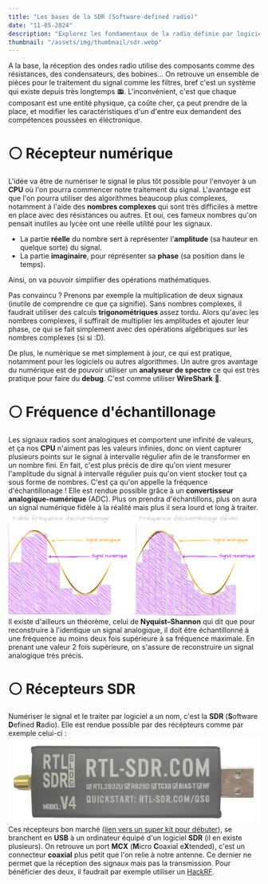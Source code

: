 ```yaml
---
title: "Les bases de la SDR (Software-defined radio)"
date: "11-05-2024"
description: "Explorez les fondamentaux de la radio définie par logiciel (SDR), son fonctionnement, et ses avantages pour la réception et le traitement des signaux radio."
thumbnail: "/assets/img/thumbnail/sdr.webp"
---
```

A la base, la réception des ondes radio utilise des composants comme des résistances, des condensateurs, des bobines... On retrouve un ensemble de pièces pour le traitement du signal comme les filtres, bref c'est un système qui existe depuis très longtemps 📻.
L'inconvénient, c'est que chaque composant est une entité physique, ça coûte cher, ça peut prendre de la place, et modifier les caractéristiques d'un d'entre eux demandent des compétences poussées en éléctronique.  
# ⚪️ Récepteur numérique 
L'idée va être de numériser le signal le plus tôt possible pour l'envoyer à un **CPU** où l'on pourra commencer notre traitement du signal. L'avantage est que l'on pourra utiliser des algorithmes beaucoup plus complexes, notamment à l'aide des **nombres complexes** qui sont très difficiles à mettre en place avec des résistances ou autres. 
Et oui, ces fameux nombres qu'on pensait inutiles au lycée ont une réelle utilité pour les signaux. 
- La partie **réelle** du nombre sert à représenter l'**amplitude** (sa hauteur en quelque sorte) du signal.
- La partie **imaginaire**, pour réprésenter sa **phase** (sa position dans le temps). 

Ainsi, on va pouvoir simplifier des opérations mathématiques. 

Pas convaincu ? Prenons par exemple la multiplication de deux signaux (inutile de comprendre ce que ça signifie). 
Sans nombres complexes, il faudrait utiliser des calculs **trigonométriques** assez tordu. 
Alors qu'avec les nombres complexes, il suffirait de multiplier les amplitudes et ajouter leur phase, ce qui se fait simplement avec des opérations algébriques sur les nombres complexes (si si :D). 

De plus, le numérique se met simplement à jour, ce qui est pratique, notamment pour les logiciels ou autres algorithmes. 
Un autre gros avantage du numérique est de pouvoir utiliser un **analyseur de spectre** ce qui est très pratique pour faire du **debug**. C'est comme utiliser **WireShark** 🦈. 
# ⚪️ Fréquence d'échantillonage
Les signaux radios sont analogiques et comportent une infinité de valeurs, et ça nos **CPU** n'aiment pas les valeurs infinies, donc on vient capturer plusieurs points sur le signal à intervalle régulier afin de le transformer en un nombre fini. En fait, c'est plus précis de dire qu'on vient mesurer l'amplitude du signal à intervalle régulier puis qu'on vient stocker tout ça sous forme de nombres. C'est ça qu'on appelle la fréquence d'échantillonage ! 
Elle est rendue possible grâce à un **convertisseur analogique-numérique** (ADC). 
Plus on prendra d'échantillons, plus on aura un signal numérique fidèle à la réalité mais plus il sera lourd et long à traiter.
![Schema fréquence d'échantillonage](../../../assets/img/pages/radio/sdr/whatis_sdr/sdr1.svg)
Il existe d'ailleurs un théorème, celui de **Nyquist–Shannon** qui dit que pour reconstruire à l'identique un signal analogique,  il doit être échantillonné à une fréquence au moins deux fois supérieure à sa fréquence maximale. En prenant une valeur 2 fois supérieure, on s'assure de reconstruire un signal analogique très précis. 
# ⚪️ Récepteurs SDR 
Numériser le signal et le traiter par logiciel a un nom, c'est la **SDR** (**S**oftware **D**efined **R**adio). Elle est rendue possible par des récépteurs comme par exemple celui-ci : 
![RTL SDR-V4](../../../assets/img/pages/radio/sdr/whatis_sdr/sdr2.png)
Ces récepteurs bon marché ([lien vers un super kit pour débuter](https://fr.aliexpress.com/item/1005005952566458.html?spm=a2g0o.productlist.main.5.73d9dbXPdbXPEG&algo_pvid=525e2d1d-0980-4b25-9e4f-38905fefd577&algo_exp_id=525e2d1d-0980-4b25-9e4f-38905fefd577-2&pdp_npi=4%40dis%21EUR%2148.30%2148.30%21%21%2151.30%2151.30%21%4021059dbe17169245427093658e3802%2112000035000699472%21sea%21FR%214844539949%21&curPageLogUid=JaGxsn71xaP6&utparam-url=scene%3Asearch%7Cquery_from%3A)), se branchent en **USB** à un ordinateur équipé d'un logiciel **SDR** (il en existe plusieurs). On retrouve un port **MCX** (**M**icro **C**oaxial e**X**tended), c'est un connecteur **coaxial** plus petit que l'on relie à notre antenne. Ce dernier ne permet que la réception des signaux mais pas la transmission. Pour bénéficier des deux, il faudrait par exemple utiliser un [HackRF](../HackRF/presentation-hackrf-portapack.md). 
